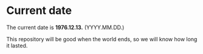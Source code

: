 # Current date

The current date is **1976.12.13.** (YYYY.MM.DD.)

This repository will be good when the world ends, so we will know how long it lasted.